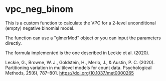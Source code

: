 # vpc_neg_binom

This is a custom function to calculate the VPC for a 2-level unconditional (empty)
negative binomial model.

The function can use a "glmerMod" object or you can input the parameters directly.

The formula implemented is the one described in Leckie et al. (2020).

Leckie, G., Browne, W. J., Goldstein, H., Merlo, J., & Austin, P. C. (2020). Partitioning variation in multilevel models for count data. Psychological Methods, 25(6), 787–801. https://doi.org/10.1037/met0000265